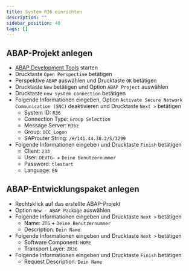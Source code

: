 ```yaml
---
title: System R36 einrichten
description: ""
sidebar_position: 40
tags: []
---
```


## ABAP-Projekt anlegen

- [ABAP Development Tools](../adt.md) starten
- Drucktaste `Open Perspective` betätigen
- Perspektive `ABAP` auswählen und Drucktaste `OK` betätigen
- Drucktaste `New` betätigen und Option `ABAP Project` auswählen
- Drucktaste `new system connection` betätigen
- Folgende Informationen eingeben, Option `Activate Secure Network Communication (SNC)` deaktivieren und Drucktaste `Next >` betätigen
  - System ID: `R36`
  - Connection Type: `Group Selection`
  - Message Server: `R36z`
  - Group: `UCC_Logon`
  - SAProuter String: `/H/141.44.38.2/S/3299`
- Folgende Informationen eingeben und Drucktaste `Finish` betätigen
  - Client: `233`
  - User: `DEVTG-` + `Deine Benutzernummer`
  - Password: `tlestart`
  - Language: `EN`

## ABAP-Entwicklungspaket anlegen

- Rechtsklick auf das erstellte ABAP-Projekt
- Option `New - ABAP Package` auswählen
- Folgende Informationen eingeben und Drucktaste `Next >` betätigen
  - Name: `ZTG` + `Deine Benutzernummer`
  - Description: `Dein Name`
- Folgende Informationen eingeben und Drucktaste `Next >` betätigen
  - Software Component: `HOME`
  - Transport Layer: `ZR36`
- Folgende Informationen eingeben und Drucktaste `Finish` betätigen
  - Request Description: `Dein Name`
